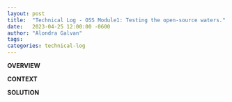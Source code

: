 ```yaml
---
layout: post
title:  "Technical Log - OSS Module1: Testing the open-source waters."
date:   2023-04-25 12:00:00 -0600
author: "Alondra Galvan"
tags:
categories: technical-log
---
```


**OVERVIEW**


**CONTEXT**



**SOLUTION**


